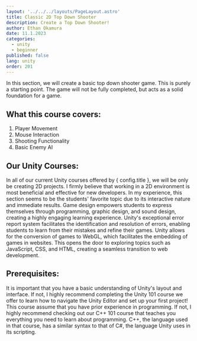 ```yaml
---
layout: '../../../layouts/PageLayout.astro'
title: Classic 2D Top Down Shooter
description: Create a Top Down Shooter!
author: Ethan Okamura
date: 11.1.2023
categories:
  - unity
  - beginner
published: false
lang: unity
order: 201
---
```

<script>
	import * as config from '$lib/config';
</script>

In this section, we will create a basic top down shooter game. This is purely a starting point. The game will not be fully completed, but acts as a solid foundation for a game.

## What this course covers:
1. Player Movement
2. Mouse Interaction
3. Shooting Functionality
4. Basic Enemy AI

## Our Unity Courses:
In all of our current Unity courses offered by { config.title }, we will be only be creating 2D projects. I firmly believe that working in a 2D environment is most beneficial and effective for new developers. In my experience, this section seems to be the students' favorite topic due to its interactive nature and immediate results. Game design empowers students to express themselves through programming, graphic design, and sound design, creating a highly engaging learning experience. Unity's exceptional error report system facilitates the identification and resolution of errors, enabling students to learn from their mistakes and refine their games. Unity allows for the conversion of games to WebGL, which facilitates the embedding of games in websites. This opens the door to exploring topics such as JavaScript, CSS, and HTML, creating a seamless transition to web development.
## Prerequisites:
It is important that you have a basic understanding of Unity's layout and interface. If not, I highly recommend completing the Unity 101 course we offer to learn how to navigate the Unity Editor and set up your first project! This course assume that you have prior experience in programming. If not, I highly recommend checking out our C++ 101 course that teaches you everything you need to learn about programming. C++, the language used in that course, has a similar syntax to that of C#, the language Unity uses in its scripting.
<!-- ## Necessary Files:
For this game, we will be starting with a barebones 2D core project offered in the Unity Hub. I have attached an optional file containing premade sprites for the character, enemy, and tiles! If you prefer to use your own artwork, that is perfectly acceptable and encouraged. -->